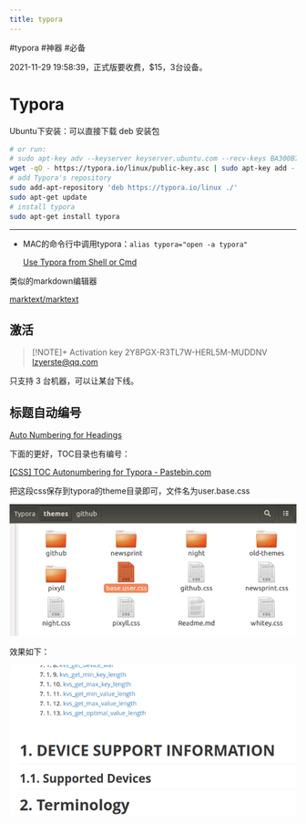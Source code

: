 ```yaml
---
title: typora
---
```


#typora #神器 #必备

2021-11-29 19:58:39，正式版要收费，$15，3台设备。

# Typora

Ubuntu下安装：可以直接下载 deb 安装包

```bash
# or run:
# sudo apt-key adv --keyserver keyserver.ubuntu.com --recv-keys BA300B7755AFCFAE
wget -qO - https://typora.io/linux/public-key.asc | sudo apt-key add -
# add Typora's repository
sudo add-apt-repository 'deb https://typora.io/linux ./'
sudo apt-get update
# install typora
sudo apt-get install typora
```

---

- MAC的命令行中调用typora：`alias typora="open -a typora"`
  
    [Use Typora from Shell or Cmd](https://support.typora.io/Use-Typora-From-Shell-or-cmd/)
    

类似的markdown编辑器

[marktext/marktext](https://github.com/marktext/marktext)

## 激活

> [!NOTE]+ Activation key
> 2Y8PGX-R3TL7W-HERL5M-MUDDNV
> lzyerste@qq.com

只支持 3 台机器，可以让某台下线。

## 标题自动编号

[Auto Numbering for Headings](https://support.typora.io/Auto-Numbering/)

下面的更好，TOC目录也有编号：

[[CSS] TOC Autonumbering for Typora - Pastebin.com](https://pastebin.com/NYugSbXk)

把这段css保存到typora的theme目录即可，文件名为user.base.css

![2022-05-02_11-20-42](assets/2022-05-02_11-20-42.png)

效果如下：

![c79ea10b044580173c7fd16985dea246](assets/c79ea10b044580173c7fd16985dea246.png)